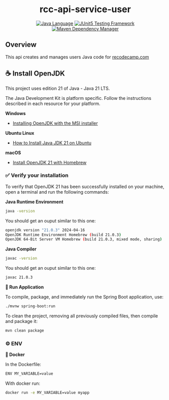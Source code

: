 <div align="center">

# rcc-api-service-user

[![Java Language](https://img.shields.io/badge/PLATFORM-OpenJDK-3A75B0.svg?style=for-the-badge)][1] [![JUnit5 Testing Framework](https://img.shields.io/badge/testing%20framework-JUnit5-26A162.svg?style=for-the-badge)][2] [![Maven Dependency Manager](https://img.shields.io/badge/dependency%20manager-Maven-AA215A.svg?style=for-the-badge)][3]

</div>

## Overview

This api creates and manages users Java code for <a href="https://recodecamp.com">recodecamp.com</a>

## :coffee: Install OpenJDK

This project uses edition 21 of Java - Java 21 LTS. 

The Java Development Kit is platform specific. Follow the instructions described in each resource for your platform.

**Windows**

- [Installing OpenJDK with the MSI installer][4]

**Ubuntu Linux**

- [How to Install Java JDK 21 on Ubuntu][5]

**macOS**

- [Install OpenJDK 21 with Homebrew][6]

### :white_check_mark: Verify your installation

To verify that OpenJDK 21 has been successfully installed on your machine, open a terminal and run the following commands:

**Java Runtime Environment**

```bash
java -version
```

You should get an ouput similar to this one:

```bash
openjdk version "21.0.3" 2024-04-16
OpenJDK Runtime Environment Homebrew (build 21.0.3)
OpenJDK 64-Bit Server VM Homebrew (build 21.0.3, mixed mode, sharing)
```

**Java Compiler**

```bash
javac -version
```

You should get an ouput similar to this one:

```bash
javac 21.0.3
```

**:runner: Run Application**

To compile, package, and immediately run the Spring Boot application, use:
```bash
./mvnw spring-boot:run  
```

To clean the project, removing all previously compiled files, then compile and package it:
```bash
mvn clean package
```

### :gear: ENV

**:whale: Docker**

In the Dockerfile:
```bash
ENV MY_VARIABLE=value
```

With docker run:
```bash
docker run -e MY_VARIABLE=value myapp
```

[1]: https://docs.oracle.com/en/java/javase/21/docs/api/index.html
[2]: https://junit.org/junit5/
[3]: https://maven.apache.org/
[4]: https://learn.microsoft.com/en-us/java/openjdk/install?source=recommendations#install-on-windows-via-msi
[5]: https://learn.microsoft.com/en-us/java/openjdk/install?source=recommendations#install-on-ubuntu
[6]: https://formulae.brew.sh/formula/openjdk@21
